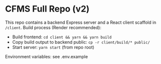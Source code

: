 CFMS Full Repo (v2)
===================

This repo contains a backend Express server and a React client scaffold in `/client`.
Build process (Render recommended):
- Build frontend: `cd client && yarn && yarn build`
- Copy build output to backend public: `cp -r client/build/* public/`
- Start server: `yarn start` (from repo root)

Environment variables: see .env.example
